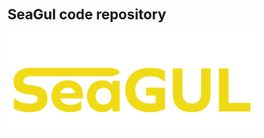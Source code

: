 # SeaGul code repository
![Logga](https://github.com/astromzZ/SeaGul-Sommar-edition/blob/18efe61fde6d32d8e74bfcd2b2b6ec912cc2582f/Bilder/SeaGul_logga.png)